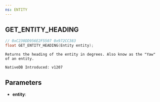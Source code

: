 ```yaml
---
ns: ENTITY
---
```

## GET_ENTITY_HEADING

```c
// 0xC230DD956E2F5507 0x972CC383
float GET_ENTITY_HEADING(Entity entity);
```

```
Returns the heading of the entity in degrees. Also know as the "Yaw" of an entity.

NativeDB Introduced: v1207
```

## Parameters
* **entity**:
